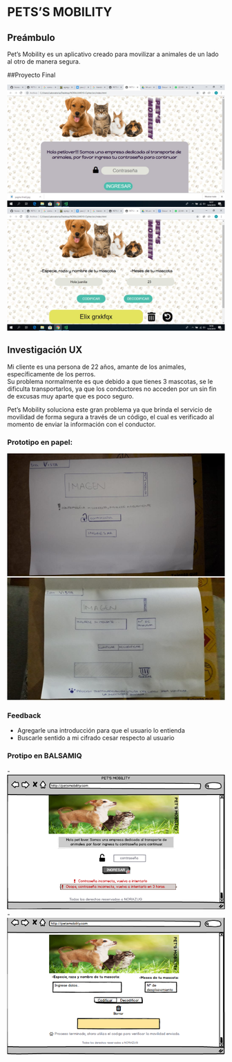 # PETS’S MOBILITY

## Preámbulo

Pet’s Mobility es un aplicativo creado para movilizar a animales de un lado al otro de manera segura.

##Proyecto Final

![image](paginafina1.png)
![image](paginafinal2.png)

## Investigación UX

Mi cliente es una persona de 22 años, amante de los animales, específicamente de los perros.  
Su problema normalmente es que debido a que tienes 3 mascotas, se le dificulta transportarlos, ya que los conductores no acceden por un sin fin de excusas muy aparte que es poco seguro.

Pet’s Mobility soluciona este gran problema ya que brinda el servicio de movilidad de forma segura a través de un código, el cual es verificado al momento de enviar la información con el conductor.


### Prototipo en papel:

![image](prototipopapel1.png)
![image](prototipopapel2.png)

### Feedback

- Agregarle una introducción para que el usuario lo entienda
- Buscarle sentido a mi cifrado cesar respecto al usuario

### Protipo en BALSAMIQ

-![image](balsamiq1.png)
-![image](balsamiq2.png)